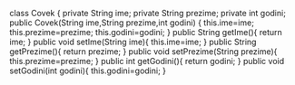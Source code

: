 class Covek { 
private String ime;
private String prezime;
private int godini;
public Covek(String ime,String prezime,int godini) {
this.ime=ime;
this.prezime=prezime;
this.godini=godini;
}
public String getIme(){
return ime; 
}
public void setIme(String ime){
this.ime=ime;
}
public String getPrezime(){
return prezime;
}
public void setPrezime(String prezime){
this.prezime=prezime;
}
public int getGodini(){
return godini;
}
public void setGodini(int godini){
this.godini=godini;
}

